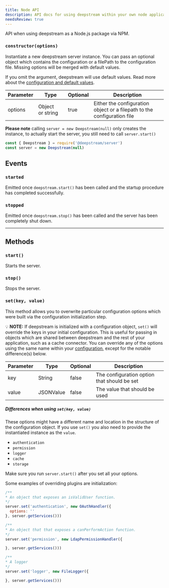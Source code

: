 ```yaml
---
title: Node API
description: API docs for using deepstream within your own node application
needsReview: true
---
```


API when using deepstream as a Node.js package via NPM.

### `constructor(options)`
Instantiate a new deepstream server instance. You can pass an optional object
which contains the configuration or a filePath to the configuration file. Missing options will be merged with default values.

If you omit the argument, deepstream will use default values. Read more about
the [configuration and default values](/docs/server/configuration/).

|Parameter|Type|Optional|Description|
|---|---|---|---|
|options|Object or string|true|Either the configuration object or a filepath to the configuration file|

**Please note** calling `server = new Deepstream(null)` only creates the instance, to actually start the server, you still need to call `server.start()`

```javascript
const { Deepstream } = require('@deepstream/server')
const server = new Deepstream(null)
```

## Events

### `started`
Emitted once `deepstream.start()` has been called and the startup procedure has completed successfully.

### `stopped`
Emitted once `deepstream.stop()` has been called and the server has been completely shut down.

---

## Methods

### `start()`
Starts the server.

### `stop()`
Stops the server.

### `set(key, value)`
This method allows you to overwrite particular configuration options which were built via the
configuration initialization step.

💡 **NOTE:** If deepstream is initialized with a configuration object, `set()` will override the keys in your initial configuration. This is useful for passing in objects which are shared between deepstream and the rest of your application, such as a cache connector. You can override any of the options using the same name within your [configuration](/docs/server/configuration/), except for the notable difference(s) below.

|Parameter|Type|Optional|Description|
|---|---|---|---|
|key|String|false|The configuration option that should be set|
|value|JSONValue|false|The value that should be used|

##### Differences when using `set(key, value)`

These options might have a different name and location in the structure of the configuration object. If you use `set()` you also need to provide the instantiated instance as the `value`.

- `authentication`
- `permission`
- `logger`
- `cache`
- `storage`

Make sure you run `server.start()` after you set all your options.

Some examples of overriding plugins are initialization:

```javascript
/**
* An object that exposes an isValidUser function.
*/
server.set('authentication', new OAuthHandler({
  options: ''
}, server.getServices()))

/**
* An object that that exposes a canPerformAction function.
*/
server.set('permission', new LdapPermissionHandler({

}, server.getServices()))

/**
* A logger
*/
server.set('logger', new FileLogger({

}, server.getServices()))
```
